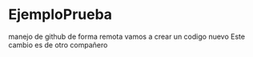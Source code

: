 # EjemploPrueba
manejo de github de forma remota
vamos a crear un codigo nuevo
Este cambio es de otro compañero
